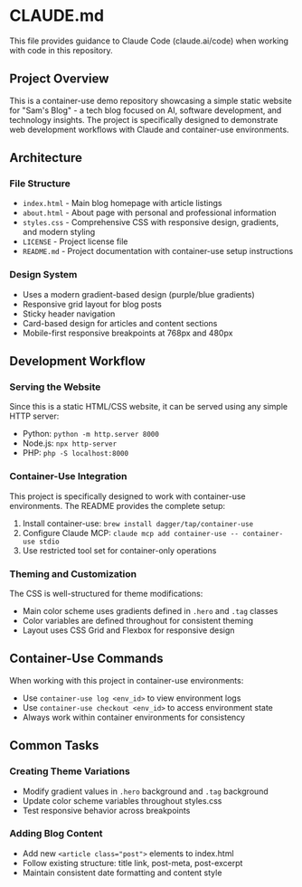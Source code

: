 # CLAUDE.md

This file provides guidance to Claude Code (claude.ai/code) when working with code in this repository.

## Project Overview

This is a container-use demo repository showcasing a simple static website for "Sam's Blog" - a tech blog focused on AI, software development, and technology insights. The project is specifically designed to demonstrate web development workflows with Claude and container-use environments.

## Architecture

### File Structure
- `index.html` - Main blog homepage with article listings
- `about.html` - About page with personal and professional information  
- `styles.css` - Comprehensive CSS with responsive design, gradients, and modern styling
- `LICENSE` - Project license file
- `README.md` - Project documentation with container-use setup instructions

### Design System
- Uses a modern gradient-based design (purple/blue gradients)
- Responsive grid layout for blog posts
- Sticky header navigation
- Card-based design for articles and content sections
- Mobile-first responsive breakpoints at 768px and 480px

## Development Workflow

### Serving the Website
Since this is a static HTML/CSS website, it can be served using any simple HTTP server:
- Python: `python -m http.server 8000`
- Node.js: `npx http-server`  
- PHP: `php -S localhost:8000`

### Container-Use Integration
This project is specifically designed to work with container-use environments. The README provides the complete setup:

1. Install container-use: `brew install dagger/tap/container-use`
2. Configure Claude MCP: `claude mcp add container-use -- container-use stdio`
3. Use restricted tool set for container-only operations

### Theming and Customization
The CSS is well-structured for theme modifications:
- Main color scheme uses gradients defined in `.hero` and `.tag` classes
- Color variables are defined throughout for consistent theming
- Layout uses CSS Grid and Flexbox for responsive design

## Container-Use Commands

When working with this project in container-use environments:
- Use `container-use log <env_id>` to view environment logs
- Use `container-use checkout <env_id>` to access environment state
- Always work within container environments for consistency

## Common Tasks

### Creating Theme Variations
- Modify gradient values in `.hero` background and `.tag` background
- Update color scheme variables throughout styles.css
- Test responsive behavior across breakpoints

### Adding Blog Content
- Add new `<article class="post">` elements to index.html
- Follow existing structure: title link, post-meta, post-excerpt
- Maintain consistent date formatting and content style